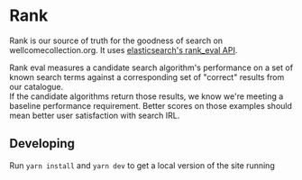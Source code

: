 # Rank

Rank is our source of truth for the goodness of search on wellcomecollection.org. It uses [elasticsearch's rank_eval API](https://www.elastic.co/guide/en/elasticsearch/reference/current/search-rank-eval.html).

Rank eval measures a candidate search algorithm's performance on a set of known search terms against a corresponding set of "correct" results from our catalogue.  
If the candidate algorithms return those results, we know we're meeting a baseline performance requirement. Better scores on those examples should mean better user satisfaction with search IRL.

## Developing

Run `yarn install` and `yarn dev` to get a local version of the site running
